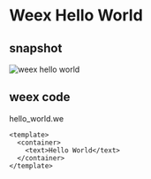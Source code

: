 Weex Hello World
================

## snapshot
![weex hello world](http://gtms01.alicdn.com/tps/i1/TB1rXlGMpXXXXXqXVXX1PdU0VXX-640-920.png)

## weex code
hello_world.we
```
<template>
  <container>
    <text>Hello World</text>
  </container>
</template>
````

